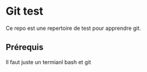 # Git test 

Ce repo est une repertoire de test pour apprendre git.

## Prérequis

Il faut juste un termianl bash et git
